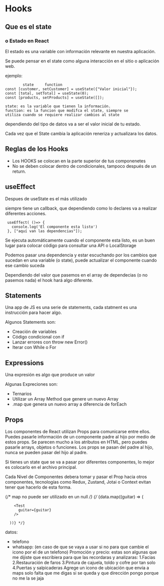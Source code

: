 # Hooks
## Que es el state
### o Estado en React

El estado es una variable con información relevante
en nuestra aplicación.

Se puede pensar en el state como alguna interacción 
en el sitio  o aplicación web.

ejemplo:
 ~~~
         state     function
 const [customer, setCustomer] = useState({"Valor inicial"});
 const [total, setTotal] = useState(0);
 const [products, setProducts] = useState([]);

 state: es la variable que tienen la información.
 function: es la funcion que modifca el state, siempre se
 utiliza cuando se requiere realizar cambios al state
 ~~~

 dependiendo del tipo de datos va a ser el 
 valor inicial de tu estado.

 Cada vez que el State cambia la aplicación reneriza y actualizara los datos.

 ## Reglas de los Hooks

 - Los HOOKS se colocan en la parte superior de tus componenetes
 - No se deben colocar dentro de condicionales, tampoco después
   de un return.

## useEffect

Despues de useState es el más utilizado

siempre tiene un callback, que dependiendo como lo declares va a 
realizar diferentes acciones.

 ~~~
  useEffect( ()=> {
    console.log('El componente esta listo')
  }, ["aquí van las dependencias"]);
 ~~~

Se ejecuta automáticamente cuando el componente esta listo,
es un buen lugar para colocar código para consultar una
API o LocalStorage

Podemos pasar una dependencia y estar escuchando por
los cambios que sucedan en una variable (o state), puede 
actualizar el componente cuando ese cambio suceda

Dependiendo del valor que pasemos en el array de dependecias
(o no pasemos nada) el hook hará algo diferente.

## Statements
Una app de JS es una serie de statements, cada statment es una
instrucción para hacer algo. 

Algunos Statements son:
  - Creación de variables
  - Código condicional con if
  - Lanzar errores con throw new Error()
  - Iterar con While o For

## Expressions
Una expresión es algo que produce un valor

Algunas Expreciones son:
  - Ternarios
  - Utilizar un Array Method que genere un nuevo Array
  - .map que genera un nuevo array a diferencia de forEach

## Props
Los componentes de React utilizan Props para comunicarse entre ellos.
Puedes pasarle información de un componente padre al hijo por medio
de estos props.
Se parecen mucho a los atributos en HTML, pero puedes pasarle arrays, objetos o funciones.
Los props se pasan del padre al hijo, nunca se pueden pasar del hijo al padre.

Si tienes un state que se va a pasar por 
diferentes componentes, lo mejor es colocarlo
en el archivo principal.

Cada Nivel de Componentes debera tomar y pasar
el Prop hacia otros componentes, tecnologías como
Redux, Zustand, Jotai o Context evitan tener que 
hacerlo de esta forma.

{/* map no puede ser utilizado en un null */}
      {/* {data.map((guitar) => (

        <Test
          guitar={guitar}
        />

      ))} */}

    
datos: 
- telefono
- whatsapp: (en caso de que se vaya a usar si no para que cambie el icono por el de un telefono)
Promoción y precio: 
  estas son algunas que me dijiste que escribiera para que las recordaras y analizaras:
  1.Facias 
  2.Restauración de faros
  3.Pintura de cajuela, toldo y cofre por tan solo 
  4.Puertas y salpicaderas
Agrege un icono de ubicación que envia a maps solo falta
que me digas si se queda y que dirección pongo porque 
no me la se jaja